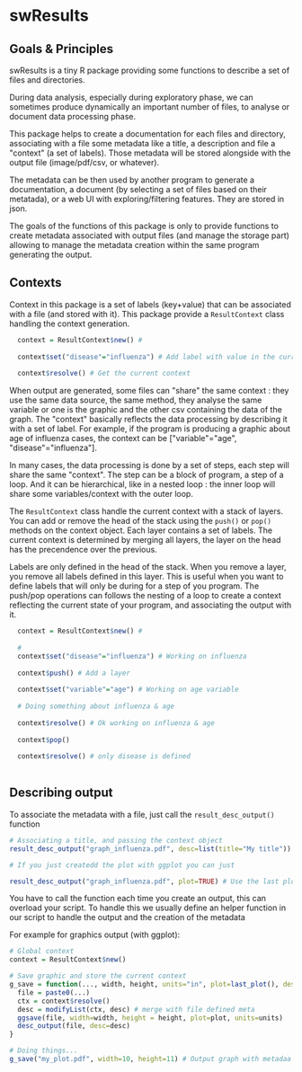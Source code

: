 # swResults

## Goals & Principles

swResults is a tiny R package providing some functions to describe a set of files and directories.

During data analysis, especially during exploratory phase, we can sometimes produce dynamically an important number of files, to analyse or document data processing phase. 

This package helps to create a documentation for each files and directory, associating with a file some metadata like a title, a description and file a "context" (a set of labels). Those metadata will be stored alongside with the output file (image/pdf/csv, or whatever).

The metadata can be then used by another program to generate a documentation, a document (by selecting a set of files based on their metatada), or a web UI with exploring/filtering features. They are stored in json.

The goals of the functions of this package is only to provide functions to create metadata associated with output files (and manage the storage part) allowing to manage the metadata creation within the same program generating the output. 

## Contexts

Context in this package is a set of labels (key+value) that can be associated with a file (and stored with it).
This package provide a `ResultContext` class handling the context generation.

```R
  context = ResultContext$new() # 
  
  context$set("disease"="influenza") # Add label with value in the current context
  
  context$resolve() # Get the current context
````

When output are generated, some files can "share" the same context : they use the same data source, the same method, they analyse the same variable or one is the graphic and the other csv containing the data of the graph. The "context" basically reflects the data processing by describing it with a set of label.
For example, if the program is producing a graphic about age of influenza cases, the context can be ["variable"="age", "disease"="influenza"].

In many cases, the data processing is done by a set of steps, each step will share the same "context". The step can be a block of program, a step of a loop. And it can be hierarchical, like in a nested loop : the inner loop will share some variables/context with the outer loop. 

The `ResultContext` class handle the current context with a stack of layers. You can add or remove the head of the stack using the `push()` or `pop()` methods on the context object. Each layer contains a set of labels. The current context is determined by merging all layers, the layer on the head has the precendence over the previous.

Labels are only defined in the head of the stack. When you remove a layer, you remove all labels defined in this layer. This is useful when you want to define labels that will only be during for a step of you program.
The push/pop operations can follows the nesting of a loop to create a context reflecting the current state of your program, and associating the output with it.

```R
  context = ResultContext$new() # 
  
  # 
  context$set("disease"="influenza") # Working on influenza
  
  context$push() # Add a layer
  
  context$set("variable"="age") # Working on age variable
  
  # Doing something about influenza & age
  
  context$resolve() # Ok working on influenza & age
  
  context$pop()
  
  context$resolve() # only disease is defined
  

````

## Describing output

To associate the metadata with a file, just call the `result_desc_output()` function

```R
# Associating a title, and passing the context object
result_desc_output("graph_influenza.pdf", desc=list(title="My title"))

# If you just createdd the plot with ggplot you can just

result_desc_output("graph_influenza.pdf", plot=TRUE) # Use the last plot as title

```

You have to call the function each time you create an output, this can overload your script. 
To handle this we usually define an helper function in our script to handle the output and the creation of the metadata

For example for graphics output (with ggplot):

```R 
# Global context
context = ResultContext$new()

# Save graphic and store the current context
g_save = function(..., width, height, units="in", plot=last_plot(), desc=list()) {
  file = paste0(...)
  ctx = context$resolve()
  desc = modifyList(ctx, desc) # merge with file defined meta
  ggsave(file, width=width, height = height, plot=plot, units=units)
  desc_output(file, desc=desc)
}

# Doing things...
g_save("my_plot.pdf", width=10, height=11) # Output graph with metadaa

```


